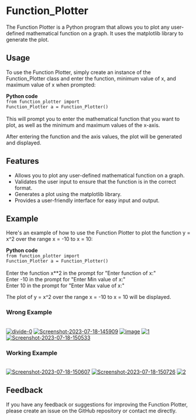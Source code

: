 # Function_Plotter

The Function Plotter is a Python program that allows you to plot any user-defined mathematical function on a graph. It uses the matplotlib library to generate the plot.

## Usage
To use the Function Plotter, simply create an instance of the Function_Plotter class and enter the function, minimum value of x, and maximum value of x when prompted:

**Python code**
<br>
<code>from function_plotter import Function_Plotter
a = Function_Plotter()</code>
<br>
<br>
This will prompt you to enter the mathematical function that you want to plot, as well as the minimum and maximum values of the x-axis.

After entering the function and the axis values, the plot will be generated and displayed.

## Features
<ul>
        <li>Allows you to plot any user-defined mathematical function on a graph.</li>
        <li>Validates the user input to ensure that the function is in the correct format.</li>
        <li>Generates a plot using the matplotlib library.</li>
        <li>Provides a user-friendly interface for easy input and output.</li>
</ul>


## Example
Here's an example of how to use the Function Plotter to plot the function y = x^2 over the range x = -10 to x = 10:

**Python code**
<br>
<code>from function_plotter import Function_Plotter
a = Function_Plotter()</code>
<br>
<br>
Enter the function x**2 in the prompt for "Enter function of x:"<br>
Enter -10 in the prompt for "Enter Min value of x:"<br>
Enter 10 in the prompt for "Enter Max value of x:"

The plot of y = x^2 over the range x = -10 to x = 10 will be displayed.

### Wrong Example
<br>
<a href="https://imgbb.com/"><img src="https://i.ibb.co/Y3FnYfG/divide-0.png" alt="divide-0" border="0"></a>
<a href="https://ibb.co/fGDDWh3"><img src="https://i.ibb.co/cXYY9GW/Screenshot-2023-07-18-145909.png" alt="Screenshot-2023-07-18-145909" border="0"></a>
<a href="https://ibb.co/jvBf56z"><img src="https://i.ibb.co/1fhQnvM/image.png" alt="image" border="0"></a>
<a href="https://ibb.co/mJK9JcX"><img src="https://i.ibb.co/ZdrBdMY/1.png" alt="1" border="0"></a>
<a href="https://ibb.co/KzDY3qn"><img src="https://i.ibb.co/BKGmSZk/Screenshot-2023-07-18-150533.png" alt="Screenshot-2023-07-18-150533" border="0"></a>
<br>

### Working Example
<br>
<a href="https://ibb.co/2twvgNg"><img src="https://i.ibb.co/9TJbsts/Screenshot-2023-07-18-150607.png" alt="Screenshot-2023-07-18-150607" border="0"></a>
<a href="https://ibb.co/pd5g0kX"><img src="https://i.ibb.co/VT5djkB/Screenshot-2023-07-18-150726.png" alt="Screenshot-2023-07-18-150726" border="0"></a>
<a href="https://ibb.co/QcFKDBX"><img src="https://i.ibb.co/kygSmnM/2.png" alt="2" border="0"></a>

<br>

## Feedback
If you have any feedback or suggestions for improving the Function Plotter, please create an issue on the GitHub repository or contact me directly.

